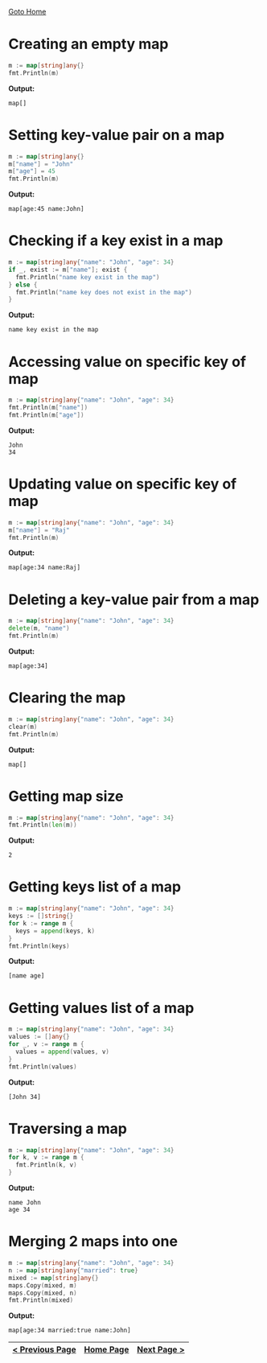 [Goto Home](../README.md)

# Creating an empty map

```go
m := map[string]any{}
fmt.Println(m)
```

**Output:**

```
map[]
```

# Setting key-value pair on a map

```go
m := map[string]any{}
m["name"] = "John"
m["age"] = 45
fmt.Println(m)
```

**Output:**

```
map[age:45 name:John]
```

# Checking if a key exist in a map

```go
m := map[string]any{"name": "John", "age": 34}
if _, exist := m["name"]; exist {
  fmt.Println("name key exist in the map")
} else {
  fmt.Println("name key does not exist in the map")
}
```

**Output:**

```
name key exist in the map
```

# Accessing value on specific key of map

```go
m := map[string]any{"name": "John", "age": 34}
fmt.Println(m["name"])
fmt.Println(m["age"])
```

**Output:**

```
John
34
```

# Updating value on specific key of map

```go
m := map[string]any{"name": "John", "age": 34}
m["name"] = "Raj"
fmt.Println(m)
```

**Output:**

```
map[age:34 name:Raj]
```

# Deleting a key-value pair from a map

```go
m := map[string]any{"name": "John", "age": 34}
delete(m, "name")
fmt.Println(m)
```

**Output:**

```
map[age:34]
```

# Clearing the map

```go
m := map[string]any{"name": "John", "age": 34}
clear(m)
fmt.Println(m)
```

**Output:**

```
map[]
```

# Getting map size

```go
m := map[string]any{"name": "John", "age": 34}
fmt.Println(len(m))
```

**Output:**

```
2
```

# Getting keys list of a map

```go
m := map[string]any{"name": "John", "age": 34}
keys := []string{}
for k := range m {
  keys = append(keys, k)
}
fmt.Println(keys)
```

**Output:**

```
[name age]
```

# Getting values list of a map

```go
m := map[string]any{"name": "John", "age": 34}
values := []any{}
for _, v := range m {
  values = append(values, v)
}
fmt.Println(values)
```

**Output:**

```
[John 34]
```

# Traversing a map

```go
m := map[string]any{"name": "John", "age": 34}
for k, v := range m {
  fmt.Println(k, v)
}
```

**Output:**

```
name John
age 34
```

# Merging 2 maps into one

```go
m := map[string]any{"name": "John", "age": 34}
n := map[string]any{"married": true}
mixed := map[string]any{}
maps.Copy(mixed, m)
maps.Copy(mixed, n)
fmt.Println(mixed)
```

**Output:**

```
map[age:34 married:true name:John]
```


| [< Previous Page](./slices.md) | [Home Page](../README.md) | [Next Page >](./regex.md) |
|---|---|---|
